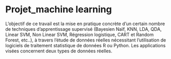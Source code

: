 # Projet_machine learning
 
L’objectif de ce travail est la mise en pratique concrète d’un certain nombre de techniques
d’apprentissage supervisé (Bayesien Naïf, KNN, LDA, QDA, Linear SVM, Non Linear SVM,
Régression logistique, CART et Random Forest, etc..), à travers l’étude de données
réelles nécessitant l’utilisation de logiciels de traitement statistique de données R ou
Python. Les applications visées concernent deux types de données réelles.
